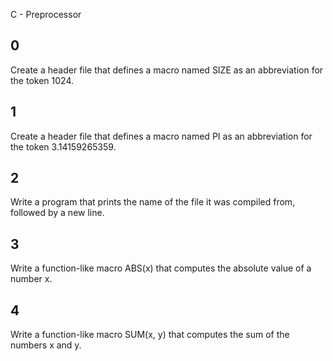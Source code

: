 C - Preprocessor

## 0
Create a header file that defines a macro named SIZE as an abbreviation for the token 1024.

## 1
Create a header file that defines a macro named PI as an abbreviation for the token 3.14159265359.

## 2
Write a program that prints the name of the file it was compiled from, followed by a new line.

## 3
Write a function-like macro ABS(x) that computes the absolute value of a number x.

## 4
Write a function-like macro SUM(x, y) that computes the sum of the numbers x and y.
